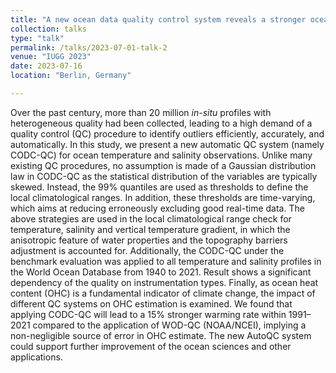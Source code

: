```yaml
---
title: "A new ocean data quality control system reveals a stronger ocean warming rate"
collection: talks
type: "talk"
permalink: /talks/2023-07-01-talk-2
venue: "IUGG 2023"
date: 2023-07-16
location: "Berlin, Germany"

---
```


Over the past century, more than 20 million *in-situ* profiles with heterogeneous quality had been collected, leading to a high demand of a quality control (QC) procedure to identify outliers efficiently, accurately, and automatically. In this study, we present a new automatic QC system (namely CODC-QC) for ocean temperature and salinity observations. Unlike many existing QC procedures, no assumption is made of a Gaussian distribution law in CODC-QC as the statistical distribution of the variables are typically skewed. Instead, the 99% quantiles are used as thresholds to define the local climatological ranges. In addition, these thresholds are time-varying, which aims at reducing erroneously excluding good real-time data. The above strategies are used in the local climatological range check for temperature, salinity and vertical temperature gradient, in which the anisotropic feature of water properties and the topography barriers adjustment is accounted for. Additionally, the CODC-QC under the benchmark evaluation was applied to all temperature and salinity profiles in the World Ocean Database from 1940 to 2021. Result shows a significant dependency of the quality on instrumentation types. Finally, as ocean heat content (OHC) is a fundamental indicator of climate change, the impact of different QC systems on OHC estimation is examined. We found that applying CODC-QC will lead to a 15% stronger warming rate within 1991–2021 compared to the application of WOD-QC (NOAA/NCEI), implying a non-negligible source of error in OHC estimate. The new AutoQC system could support further improvement of the ocean sciences and other applications.

